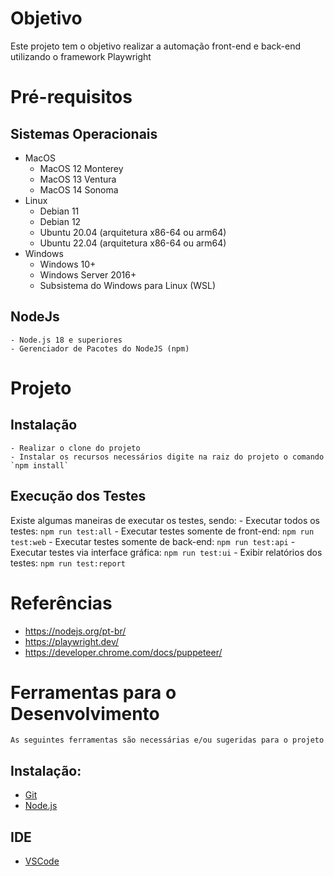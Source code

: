 # Objetivo
 
Este projeto tem o objetivo realizar a automação front-end e back-end utilizando o framework Playwright

# Pré-requisitos

## Sistemas Operacionais

- MacOS
    - MacOS 12 Monterey
    - MacOS 13 Ventura
    - MacOS 14 Sonoma
- Linux 
    - Debian 11
    - Debian 12
    - Ubuntu 20.04 (arquitetura x86-64 ou arm64)
    - Ubuntu 22.04 (arquitetura x86-64 ou arm64)
- Windows
    - Windows 10+
    - Windows Server 2016+
    - Subsistema do Windows para Linux (WSL)

## NodeJs
    - Node.js 18 e superiores
    - Gerenciador de Pacotes do NodeJS (npm)

# Projeto

## Instalação
    - Realizar o clone do projeto
    - Instalar os recursos necessários digite na raiz do projeto o comando `npm install`

## Execução dos Testes

Existe algumas maneiras de executar os testes, sendo:
    - Executar todos os testes: `npm run test:all`
    - Executar testes somente de front-end: `npm run test:web`
    - Executar testes somente de back-end: `npm run test:api`
    - Executar testes via interface gráfica: `npm run test:ui`
    - Exibir relatórios dos testes: `npm run test:report`

# Referências
- https://nodejs.org/pt-br/
- https://playwright.dev/
- https://developer.chrome.com/docs/puppeteer/

# Ferramentas para o Desenvolvimento

    As seguintes ferramentas são necessárias e/ou sugeridas para o projeto

## Instalação:
- [Git](https://git-scm.com/downloads)
- [Node.js](https://nodejs.org/pt-br)

## IDE
- [VSCode](https://code.visualstudio.com/download)